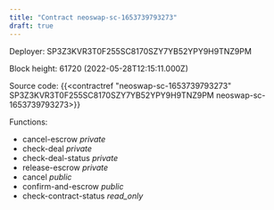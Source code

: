 ```yaml
---
title: "Contract neoswap-sc-1653739793273"
draft: true
---
```

Deployer: SP3Z3KVR3T0F255SC8170SZY7YB52YPY9H9TNZ9PM


 



Block height: 61720 (2022-05-28T12:15:11.000Z)

Source code: {{<contractref "neoswap-sc-1653739793273" SP3Z3KVR3T0F255SC8170SZY7YB52YPY9H9TNZ9PM neoswap-sc-1653739793273>}}

Functions:

* cancel-escrow _private_
* check-deal _private_
* check-deal-status _private_
* release-escrow _private_
* cancel _public_
* confirm-and-escrow _public_
* check-contract-status _read_only_
